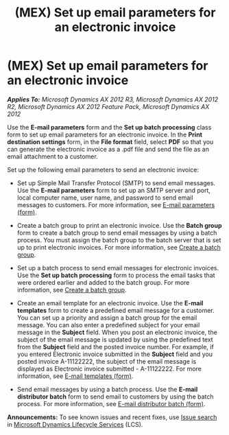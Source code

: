﻿---
title: (MEX) Set up email parameters for an electronic invoice
TOCTitle: (MEX) Set up email parameters for an electronic invoice
ms:assetid: fcb13b86-7c2f-4657-a151-5017dddf2dcc
ms:mtpsurl: https://technet.microsoft.com/en-us/library/Hh227579(v=AX.60)
ms:contentKeyID: 36060097
ms.date: 04/18/2014
mtps_version: v=AX.60
f1_keywords:
- (MEX)
- electronic invoice
- Set up
- email parameters
---

# (MEX) Set up email parameters for an electronic invoice 


_**Applies To:** Microsoft Dynamics AX 2012 R3, Microsoft Dynamics AX 2012 R2, Microsoft Dynamics AX 2012 Feature Pack, Microsoft Dynamics AX 2012_

Use the **E-mail parameters** form and the **Set up batch processing** class form to set up email parameters for an electronic invoice. In the **Print destination settings** form, in the **File format** field, select **PDF** so that you can generate the electronic invoice as a .pdf file and send the file as an email attachment to a customer.

Set up the following email parameters to send an electronic invoice:

  - Set up Simple Mail Transfer Protocol (SMTP) to send email messages. Use the **E-mail parameters** form to set up an SMTP server and port, local computer name, user name, and password to send email messages to customers. For more information, see [E-mail parameters (form)](https://technet.microsoft.com/en-us/library/aa591302\(v=ax.60\)).

  - Create a batch group to print an electronic invoice. Use the **Batch group** form to create a batch group to send email messages by using a batch process. You must assign the batch group to the batch server that is set up to print electronic invoices. For more information, see [Create a batch group](create-a-batch-group.md).

  - Set up a batch process to send email messages for electronic invoices. Use the **Set up batch processing** form to process the email tasks that were ordered earlier and added to the batch group. For more information, see [Create a batch group](create-a-batch-group.md).

  - Create an email template for an electronic invoice. Use the **E-mail templates** form to create a predefined email message for a customer. You can set up a priority and assign a batch group for the email message. You can also enter a predefined subject for your email message in the **Subject** field. When you post an electronic invoice, the subject of the email message is updated by using the predefined text from the **Subject** field and the posted invoice number. For example, if you entered Electronic invoice submitted in the **Subject** field and you posted invoice A-11122222, the subject of the email message is displayed as Electronic invoice submitted - A-11122222. For more information, see [E-mail templates (form)](https://technet.microsoft.com/en-us/library/aa577102\(v=ax.60\)).

  - Send email messages by using a batch process. Use the **E-mail distributor batch** form to send email to customers by using the batch process. For more information, see [E-mail distributor batch (form)](https://technet.microsoft.com/en-us/library/bb147537\(v=ax.60\)).

  
**Announcements:** To see known issues and recent fixes, use [Issue search](http://go.microsoft.com/fwlink/?linkid=389258) in [Microsoft Dynamics Lifecycle Services](http://go.microsoft.com/fwlink/?linkid=306505) (LCS).

